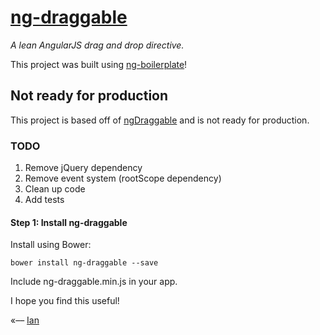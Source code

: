 # [ng-draggable](http://ianwalter.github.io/ng-draggable/)
*A lean AngularJS drag and drop directive.*

This project was built using [ng-boilerplate](https://github.com/ianwalter/ng-boilerplate)!

## Not ready for production

This project is based off of [ngDraggable](https://github.com/fatlinesofcode/ngDraggable) and is not ready for
production.

### TODO

1. Remove jQuery dependency
2. Remove event system (rootScope dependency)
3. Clean up code
4. Add tests

#### Step 1: Install ng-draggable

Install using Bower:

```
bower install ng-draggable --save
```

Include ng-draggable.min.js in your app.


I hope you find this useful!

«–– [Ian](http://ianvonwalter.com)